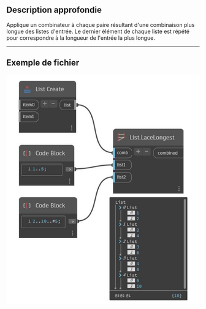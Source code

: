 ## Description approfondie
Applique un combinateur à chaque paire résultant d'une combinaison plus longue des listes d'entrée. Le dernier élément de chaque liste est répété pour correspondre à la longueur de l'entrée la plus longue.
___
## Exemple de fichier

![LaceLongest](./CoreNodeModels.HigherOrder.LaceLongest_img.jpg)

